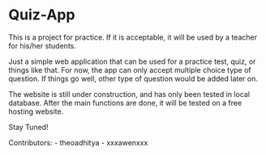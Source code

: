 # Quiz-App
This is a project for practice. If it is acceptable, it will be used by a teacher for his/her students.

Just a simple web application that can be used for a practice test, quiz, or things like that. For now, the app can only
accept multiple choice type of question. If things go well, other type of question would be added later on.

The website is still under construction, and has only been tested in local database.
After the main functions are done, it will be tested on a free hosting website.

Stay Tuned!

Contributors:
    - theoadhitya
    - xxxawenxxx